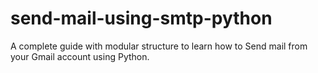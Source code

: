 # send-mail-using-smtp-python
A complete guide with modular structure to learn how to Send mail from your Gmail account using Python.

